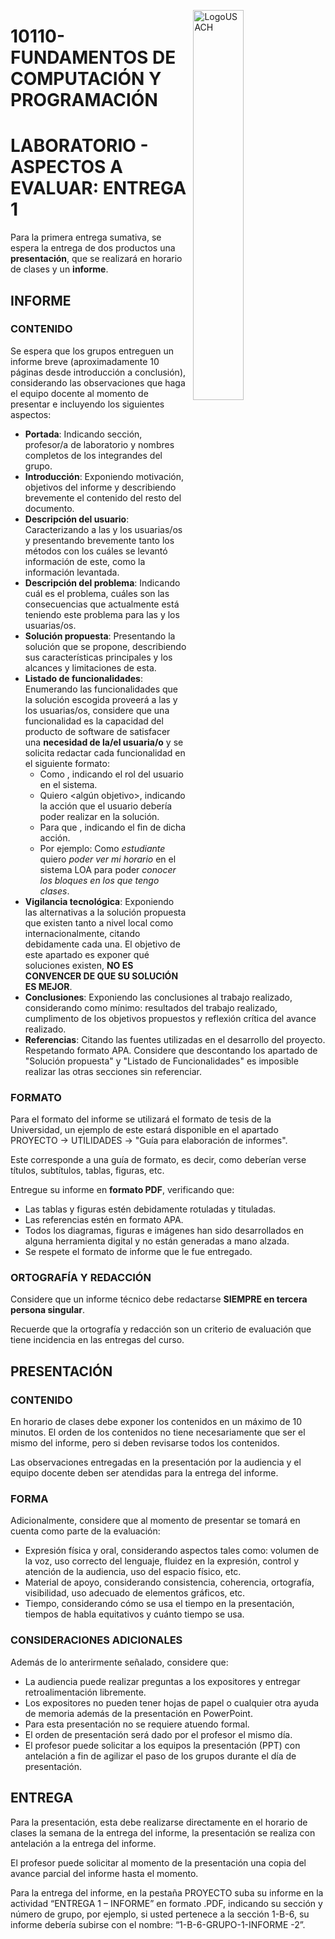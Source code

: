 <p><img src="https://progra-fing-usach.github.io/IMGs/logo-fing.png" alt="LogoUSACH" width="40%" align="right" hspace="10px" vspace="0px"></p>

# 10110- FUNDAMENTOS DE COMPUTACIÓN Y PROGRAMACIÓN

# LABORATORIO - ASPECTOS A EVALUAR: ENTREGA 1

Para la primera entrega sumativa, se espera la entrega de dos productos una **presentación**, que se realizará en horario de clases y un **informe**.

## **INFORME**

### CONTENIDO

Se espera que los grupos entreguen un informe breve (aproximadamente 10 páginas desde introducción a conclusión), considerando las observaciones que haga el equipo docente al momento de presentar e incluyendo los siguientes aspectos:
*	**Portada**: Indicando sección, profesor/a de laboratorio y nombres completos de los integrandes del grupo.
*	**Introducción**: Exponiendo motivación, objetivos del informe y describiendo brevemente el contenido del resto del documento.
*	**Descripción del usuario**: Caracterizando a las y los usuarias/os y presentando brevemente tanto los métodos con los cuáles se levantó información de este, como la información levantada.
* **Descripción del problema**: Indicando cuál es el problema, cuáles son las consecuencias que actualmente está teniendo este problema para las y los usuarias/os.
* **Solución propuesta**: Presentando la solución que se propone, describiendo sus características principales y los alcances y limitaciones de esta.
* **Listado de funcionalidades**: Enumerando las funcionalidades que la solución escogida proveerá a las y los usuarias/os, considere que una funcionalidad es la capacidad del producto de
software de satisfacer una **necesidad de la/el usuaria/o** y se solicita redactar cada funcionalidad
en el siguiente formato:
    *	Como <usuario>, indicando el rol del usuario en el sistema.
    * Quiero <algún objetivo>, indicando la acción que el usuario debería poder realizar en la solución. 
    * Para que <motivo>, indicando el fin de dicha acción.
    * Por ejemplo: Como *estudiante* quiero *poder ver mi horario* en el sistema LOA para poder *conocer los bloques en los que tengo clases*.
* **Vigilancia tecnológica**: Exponiendo las alternativas a la solución propuesta que existen tanto a nivel local como internacionalmente, citando debidamente cada una. El objetivo de este apartado es exponer qué soluciones existen, **NO ES CONVENCER DE QUE SU SOLUCIÓN ES MEJOR**.
*	**Conclusiones**: Exponiendo las conclusiones al trabajo realizado, considerando como mínimo: resultados del trabajo realizado, cumplimento de los objetivos propuestos y reflexión crítica del avance realizado.
*	**Referencias**: Citando las fuentes utilizadas en el desarrollo del proyecto. Respetando formato APA. Considere que descontando los apartado de "Solución propuesta" y "Listado de Funcionalidades" es imposible realizar las otras secciones sin referenciar.

### FORMATO

Para el formato del informe se utilizará el formato de tesis de la Universidad, un ejemplo de este estará disponible en el apartado PROYECTO -> UTILIDADES -> "Guía para elaboración de informes". 

Este corresponde a una guía de formato, es decir, como deberían verse títulos, subtítulos, tablas, figuras, etc.

Entregue su informe en **formato PDF**, verificando que:
* Las tablas y figuras estén debidamente rotuladas y tituladas.
* Las referencias estén en formato APA.
* Todos los diagramas, figuras e imágenes han sido desarrollados en alguna herramienta digital y no están generadas a mano alzada.
* Se respete el formato de informe que le fue entregado.

### ORTOGRAFÍA Y REDACCIÓN

Considere que un informe técnico debe redactarse **SIEMPRE en tercera persona singular**. 

Recuerde que la ortografía y redacción son un criterio de evaluación que tiene incidencia en las entregas del curso.

## **PRESENTACIÓN**


### CONTENIDO

En horario de clases debe exponer los contenidos en un máximo de 10 minutos. El orden de los contenidos no tiene necesariamente que ser el mismo del informe, pero si deben revisarse todos los contenidos.

Las observaciones entregadas en la presentación por la audiencia y el equipo docente deben ser atendidas para la entrega del informe.

### FORMA

Adicionalmente, considere que al momento de presentar se tomará en cuenta como parte de la evaluación:
*	Expresión física y oral, considerando aspectos tales como: volumen de la voz, uso correcto del lenguaje, fluidez en la expresión, control y atención de la audiencia, uso del espacio físico, etc.
*	Material de apoyo, considerando consistencia, coherencia, ortografía, visibilidad, uso adecuado de elementos gráficos, etc.
*	Tiempo, considerando cómo se usa el tiempo en la presentación, tiempos de habla equitativos y cuánto tiempo se usa.

### CONSIDERACIONES ADICIONALES

Además de lo anterirmente señalado, considere que:
*	La audiencia puede realizar preguntas a los expositores y entregar retroalimentación libremente.
*	Los expositores no pueden tener hojas de papel o cualquier otra ayuda de memoria además de la presentación en PowerPoint.
*	Para esta presentación no se requiere atuendo formal.
*	El orden de presentación será dado por el profesor el mismo día.
*	El profesor puede solicitar a los equipos la presentación (PPT) con antelación a fin de agilizar el paso de los grupos durante el día de presentación.

## **ENTREGA**

Para la presentación, esta debe realizarse directamente en el horario de clases la semana de la entrega del informe, la presentación se realiza con antelación a la entrega del informe.

El profesor puede solicitar al momento de la presentación una copia del avance parcial del informe hasta el momento.

Para la entrega del informe, en la pestaña PROYECTO suba su informe en la actividad “ENTREGA 1 – INFORME” en formato .PDF, indicando su sección y número de grupo, por ejemplo, si usted pertenece a la sección 1-B-6, su informe debería subirse con el nombre: “1-B-6-GRUPO-1-INFORME -2”.
